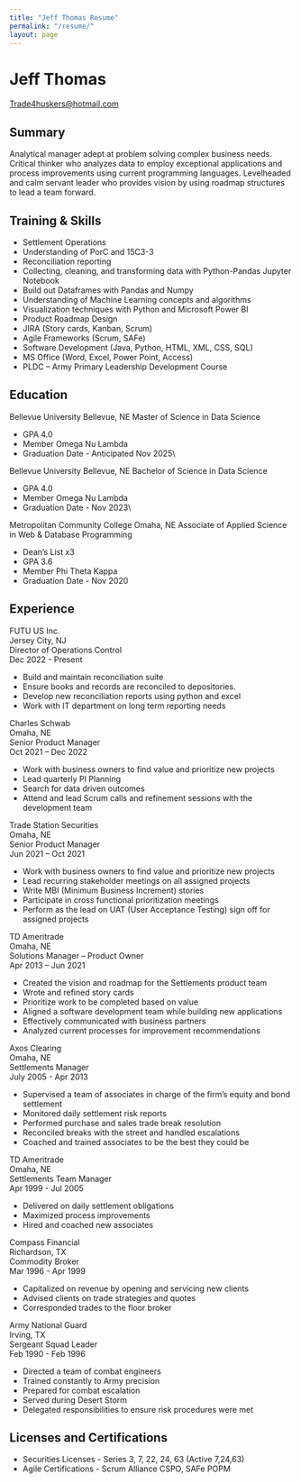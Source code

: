```yaml
---
title: "Jeff Thomas Resume"
permalink: "/resume/"
layout: page
---
```



# Jeff Thomas
Trade4huskers@hotmail.com

## Summary
Analytical manager adept at problem solving complex business needs.  Critical thinker who analyzes data to employ exceptional applications and process improvements using current programming languages.  Levelheaded and calm servant leader who provides vision by using roadmap structures to lead a team forward.

## Training & Skills

- Settlement Operations
- Understanding of PorC and 15C3-3
- Reconciliation reporting
- Collecting, cleaning, and transforming data with Python-Pandas Jupyter Notebook
- Build out Dataframes with Pandas and Numpy
- Understanding of Machine Learning concepts and algorithms
- Visualization techniques with Python and Microsoft Power BI
- Product Roadmap Design
- JIRA (Story cards, Kanban, Scrum)
- Agile Frameworks (Scrum, SAFe)
- Software Development (Java, Python, HTML, XML, CSS, SQL)
- MS Office (Word, Excel, Power Point, Access)
- PLDC – Army Primary Leadership Development Course

## Education
Bellevue University	               Bellevue, NE
Master of Science in Data Science
- GPA 4.0
- Member Omega Nu Lambda
- Graduation Date - Anticipated Nov 2025\

Bellevue University	               Bellevue, NE
Bachelor of Science in Data Science
- GPA 4.0
- Member Omega Nu Lambda
- Graduation Date - Nov 2023\

Metropolitan Community College	    Omaha, NE
Associate of Applied Science in Web & Database Programming                                                                    
- Dean’s List x3
- GPA 3.6
- Member Phi Theta Kappa
- Graduation Date - Nov 2020

## Experience
FUTU US Inc.\
Jersey City, NJ\
Director of Operations Control\
Dec 2022 - Present

- Build and maintain reconciliation suite
- Ensure books and records are reconciled to depositories.
- Develop new reconciliation reports using python and excel
- Work with IT department on long term reporting needs

Charles Schwab\
Omaha, NE\
Senior Product Manager\
Oct 2021 – Dec 2022

- Work with business owners to find value and prioritize new projects
- Lead quarterly PI Planning
- Search for data driven outcomes 
- Attend and lead Scrum calls and refinement sessions with the development team

Trade Station Securities\
Omaha, NE\
Senior Product Manager\
Jun 2021 – Oct 2021

- Work with business owners to find value and prioritize new projects
- Lead recurring stakeholder meetings on all assigned projects
- Write MBI (Minimum Business Increment) stories
- Participate in cross functional prioritization meetings
- Perform as the lead on UAT (User Acceptance Testing) sign off for assigned projects

TD Ameritrade\
Omaha, NE\
Solutions Manager – Product Owner\
Apr 2013 – Jun 2021

- Created the vision and roadmap for the Settlements product team
- Wrote and refined story cards
- Prioritize work to be completed based on value
- Aligned a software development team while building new applications
- Effectively communicated with business partners
- Analyzed current processes for improvement recommendations

Axos Clearing\
Omaha, NE\
Settlements Manager\
July 2005 - Apr 2013
- Supervised a team of associates in charge of the firm’s equity and bond settlement
- Monitored daily settlement risk reports
- Performed purchase and sales trade break resolution
- Reconciled breaks with the street and handled escalations
- Coached and trained associates to be the best they could be

TD Ameritrade\
Omaha, NE\
Settlements Team Manager\
Apr 1999 - Jul 2005
- Delivered on daily settlement obligations
- Maximized process improvements 
- Hired and coached new associates

Compass Financial\
Richardson, TX\
Commodity Broker\
Mar 1996 - Apr 1999
- Capitalized on revenue by opening and servicing new clients
- Advised clients on trade strategies and quotes 
- Corresponded trades to the floor broker

Army National Guard\
Irving, TX\
Sergeant Squad Leader\
Feb 1990 - Feb 1996
- Directed a team of combat engineers
- Trained constantly to Army precision
- Prepared for combat escalation
- Served during Desert Storm
- Delegated responsibilities to ensure risk procedures were met

## Licenses and Certifications
- Securities Licenses - Series 3, 7, 22, 24, 63 (Active 7,24,63)
- Agile Certifications - Scrum Alliance CSPO, SAFe POPM
